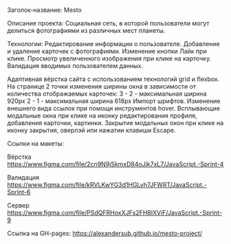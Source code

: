 Заголок-название: Mesto

Описание проекта: Социальная сеть, в которой пользователи могут делиться фотографиями из различных мест планеты.

Технологии:
Редактирование информации о пользователе.
Добавление и удаление карточек с фотографиями.
Изменение кнопки Лайк при клике.
Просмотр увеличенного изображения при клике на карточку.
Валидация вводимых пользователем данных.

Адаптивная вёрстка сайта с использованием технологий grid и flexbox.
На странице 2 точки изменения ширины окна в зависимости от количества отображаемых карточек:
3 - 2 - максимальная ширина 920px
2 - 1 - максимальная ширина 618px
Импорт шрифтов.
Изменение внешнего вида ссылок при помощи инструментов hover.
Всплывающие модальные окна при клике на иконку редактирования профиля, добавления карточки, картинки.
Закрытие модальных окон при клике на иконку закрытия, оверлэй или нажатии клавиши Escape.


Ссылки на макеты:

Вёрстка https://www.figma.com/file/2cn9N9jSkmxD84oJik7xL7/JavaScript.-Sprint-4

Валидация https://www.figma.com/file/kRVLKwYG3d1HGLvh7JFWRT/JavaScript.-Sprint-6

Сервер https://www.figma.com/file/PSdQFRHoxXJFs2FH8IXViF/JavaScript.-Sprint-9

Ссылка на GH-pages: https://alexandersub.github.io/mesto-project/
